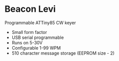 # Beacon Levi
Programmable ATTiny85 CW keyer

- Small form factor
- USB serial programmable
- Runs on 5-30V
- Configurable 1-99 WPM
- 510 character message storage (EEPROM size - 2)
